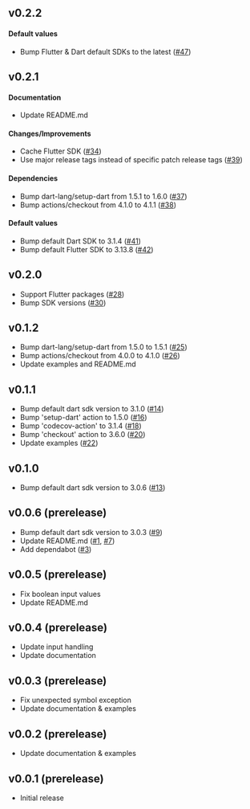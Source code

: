 ## v0.2.2

#### Default values

- Bump Flutter & Dart default SDKs to the latest ([#47](https://github.com/nikosportolos/dart_package/pull/47))


## v0.2.1

#### Documentation

- Update README.md

#### Changes/Improvements

- Cache Flutter SDK ([#34](https://github.com/nikosportolos/dart_package/issues/34))
- Use major release tags instead of specific patch release tags ([#39](https://github.com/nikosportolos/dart_package/issues/39))

#### Dependencies

- Bump dart-lang/setup-dart from 1.5.1 to 1.6.0 ([#37](https://github.com/nikosportolos/dart_package/pull/37))
- Bump actions/checkout from 4.1.0 to 4.1.1 ([#38](https://github.com/nikosportolos/dart_package/pull/38))

#### Default values

- Bump default Dart SDK to 3.1.4 ([#41](https://github.com/nikosportolos/dart_package/issues/41))
- Bump default Flutter SDK to 3.13.8 ([#42](https://github.com/nikosportolos/dart_package/issues/42))


## v0.2.0

- Support Flutter packages ([#28](https://github.com/nikosportolos/dart_package/issues/28))
- Bump SDK versions ([#30](https://github.com/nikosportolos/dart_package/issues/30))


## v0.1.2

- Bump dart-lang/setup-dart from 1.5.0 to 1.5.1 ([#25](https://github.com/nikosportolos/dart_package/pull/25))
- Bump actions/checkout from 4.0.0 to 4.1.0 ([#26](https://github.com/nikosportolos/dart_package/pull/26))
- Update examples and README.md


## v0.1.1

- Bump default dart sdk version to 3.1.0 ([#14](https://github.com/nikosportolos/dart_package/issues/14))
- Bump 'setup-dart' action to 1.5.0 ([#16](https://github.com/nikosportolos/dart_package/issues/16))
- Bump 'codecov-action' to 3.1.4 ([#18](https://github.com/nikosportolos/dart_package/issues/18))
- Bump 'checkout' action to 3.6.0 ([#20](https://github.com/nikosportolos/dart_package/issues/20))
- Update examples ([#22](https://github.com/nikosportolos/dart_package/issues/22))


## v0.1.0

- Bump default dart sdk version to 3.0.6 ([#13](https://github.com/nikosportolos/dart_package/issues/13))


## v0.0.6 (prerelease)

- Bump default dart sdk version to 3.0.3 ([#9](https://github.com/nikosportolos/dart_package/issues/9))
- Update README.md ([#1](https://github.com/nikosportolos/dart_package/issues/1), [#7](https://github.com/nikosportolos/dart_package/issues/7))
- Add dependabot ([#3](https://github.com/nikosportolos/dart_package/issues/3))


## v0.0.5 (prerelease)

- Fix boolean input values
- Update README.md


## v0.0.4 (prerelease)

- Update input handling
- Update documentation


## v0.0.3 (prerelease)

- Fix unexpected symbol exception
- Update documentation & examples


## v0.0.2 (prerelease)

- Update documentation & examples


## v0.0.1 (prerelease)

- Initial release

